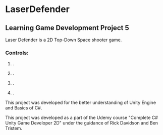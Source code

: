 # LaserDefender
## Learning Game Development Project 5

Laser Defender is a 2D Top-Down Space shooter game.

### Controls:

1. .

2. .

3. .

4. .

This project was developed for the better understanding of Unity Engine and Basics of C#.

This project was developed as a part of the Udemy course "Complete C# Unity Game Developer 2D" under the guidance of Rick Davidson and Ben Tristem.

